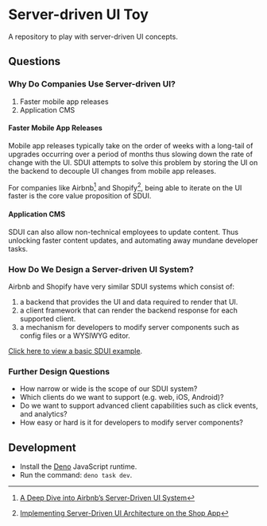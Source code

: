 # Server-driven UI Toy

A repository to play with server-driven UI concepts.

## Questions

### Why Do Companies Use Server-driven UI?

1. Faster mobile app releases
2. Application CMS

#### Faster Mobile App Releases

Mobile app releases typically take on the order of weeks with a long-tail of
upgrades occurring over a period of months thus slowing down the rate of change
with the UI. SDUI attempts to solve this problem by storing the UI on the
backend to decouple UI changes from mobile app releases.

For companies like Airbnb[^1] and Shopify[^2], being able to iterate on the UI
faster is the core value proposition of SDUI.

#### Application CMS

SDUI can also allow non-technical employees to update content. Thus unlocking
faster content updates, and automating away mundane developer tasks.

### How Do We Design a Server-driven UI System?

Airbnb and Shopify have very similar SDUI systems which consist of:

1. a backend that provides the UI and data required to render that UI.
2. a client framework that can render the backend response for each supported client.
3. a mechanism for developers to modify server components such as config files or a WYSIWYG editor.

[Click here to view a basic SDUI example](https://github.com/hachibu/server-driven-ui-toy/blob/main/main.tsx).

### Further Design Questions

- How narrow or wide is the scope of our SDUI system?
- Which clients do we want to support (e.g. web, iOS, Android)?
- Do we want to support advanced client capabilities such as click events, and analytics?
- How easy or hard is it for developers to modify server components?

## Development

- Install the [Deno](https://deno.land/manual/getting_started/installation)
  JavaScript runtime.
- Run the command: `deno task dev`.

[^1]: [A Deep Dive into Airbnb’s Server-Driven UI System](https://medium.com/airbnb-engineering/a-deep-dive-into-airbnbs-server-driven-ui-system-842244c5f5)

[^2]: [Implementing Server-Driven UI Architecture on the Shop App](https://shopify.engineering/server-driven-ui-in-shop-app)
